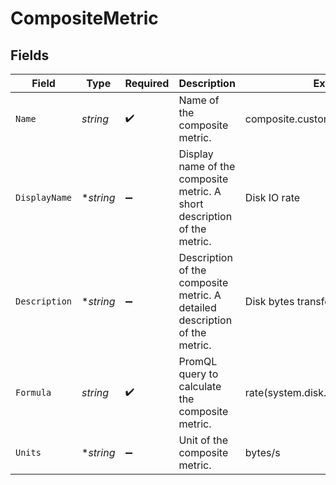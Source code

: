 # CompositeMetric


## Fields

| Field                                                                      | Type                                                                       | Required                                                                   | Description                                                                | Example                                                                    |
| -------------------------------------------------------------------------- | -------------------------------------------------------------------------- | -------------------------------------------------------------------------- | -------------------------------------------------------------------------- | -------------------------------------------------------------------------- |
| `Name`                                                                     | *string*                                                                   | :heavy_check_mark:                                                         | Name of the composite metric.                                              | composite.custom.system.disk.io.rate                                       |
| `DisplayName`                                                              | **string*                                                                  | :heavy_minus_sign:                                                         | Display name of the composite metric. A short description of the metric.   | Disk IO rate                                                               |
| `Description`                                                              | **string*                                                                  | :heavy_minus_sign:                                                         | Description of the composite metric. A detailed description of the metric. | Disk bytes transferred per second                                          |
| `Formula`                                                                  | *string*                                                                   | :heavy_check_mark:                                                         | PromQL query to calculate the composite metric.                            | rate(system.disk.io[5m])                                                   |
| `Units`                                                                    | **string*                                                                  | :heavy_minus_sign:                                                         | Unit of the composite metric.                                              | bytes/s                                                                    |